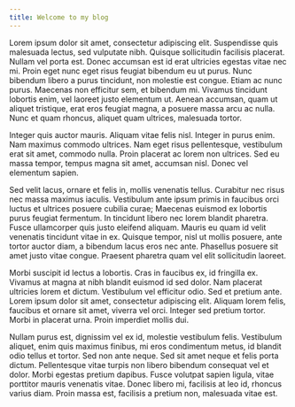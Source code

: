 ```yaml
---
title: Welcome to my blog
---
```

Lorem ipsum dolor sit amet, consectetur adipiscing elit. Suspendisse quis malesuada lectus, sed vulputate nibh. Quisque sollicitudin facilisis placerat. Nullam vel porta est. Donec accumsan est id erat ultricies egestas vitae nec mi. Proin eget nunc eget risus feugiat bibendum eu ut purus. Nunc bibendum libero a purus tincidunt, non molestie est congue. Etiam ac nunc purus. Maecenas non efficitur sem, et bibendum mi. Vivamus tincidunt lobortis enim, vel laoreet justo elementum ut. Aenean accumsan, quam ut aliquet tristique, erat eros feugiat magna, a posuere massa arcu ac nulla. Nunc et quam rhoncus, aliquet quam ultrices, malesuada tortor.

Integer quis auctor mauris. Aliquam vitae felis nisl. Integer in purus enim. Nam maximus commodo ultrices. Nam eget risus pellentesque, vestibulum erat sit amet, commodo nulla. Proin placerat ac lorem non ultrices. Sed eu massa tempor, tempus magna sit amet, accumsan nisl. Donec vel elementum sapien.

Sed velit lacus, ornare et felis in, mollis venenatis tellus. Curabitur nec risus nec massa maximus iaculis. Vestibulum ante ipsum primis in faucibus orci luctus et ultrices posuere cubilia curae; Maecenas euismod ex lobortis purus feugiat fermentum. In tincidunt libero nec lorem blandit pharetra. Fusce ullamcorper quis justo eleifend aliquam. Mauris eu quam id velit venenatis tincidunt vitae in ex. Quisque tempor, nisl ut mollis posuere, ante tortor auctor diam, a bibendum lacus eros nec ante. Phasellus posuere sit amet justo vitae congue. Praesent pharetra quam vel elit sollicitudin laoreet.

Morbi suscipit id lectus a lobortis. Cras in faucibus ex, id fringilla ex. Vivamus at magna at nibh blandit euismod id sed dolor. Nam placerat ultricies lorem et dictum. Vestibulum vel efficitur odio. Sed et pretium ante. Lorem ipsum dolor sit amet, consectetur adipiscing elit. Aliquam lorem felis, faucibus et ornare sit amet, viverra vel orci. Integer sed pretium tortor. Morbi in placerat urna. Proin imperdiet mollis dui.

Nullam purus est, dignissim vel ex id, molestie vestibulum felis. Vestibulum aliquet, enim quis maximus finibus, mi eros condimentum metus, id blandit odio tellus et tortor. Sed non ante neque. Sed sit amet neque et felis porta dictum. Pellentesque vitae turpis non libero bibendum consequat vel et dolor. Morbi egestas pretium dapibus. Fusce volutpat sapien ligula, vitae porttitor mauris venenatis vitae. Donec libero mi, facilisis at leo id, rhoncus varius diam. Proin massa est, facilisis a pretium non, malesuada vitae est.

